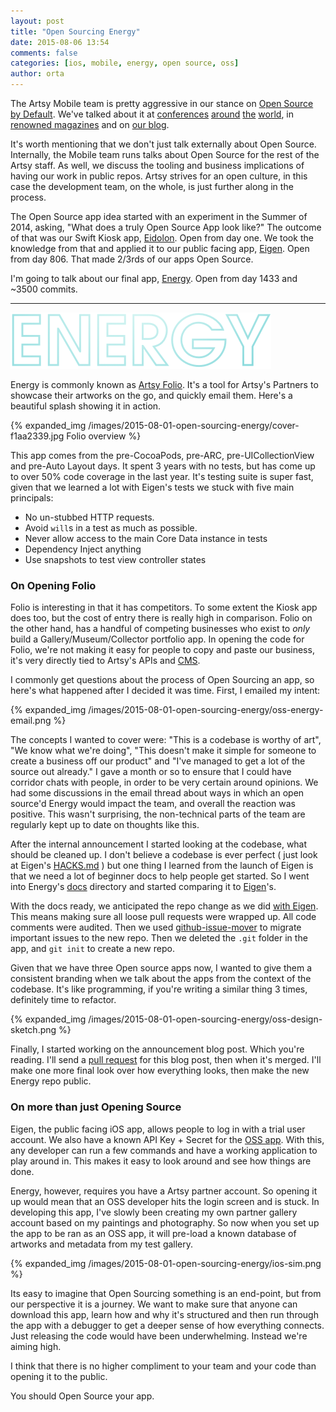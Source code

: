 ```yaml
---
layout: post
title: "Open Sourcing Energy"
date: 2015-08-06 13:54
comments: false
categories: [ios, mobile, energy, open source, oss]
author: orta
---
```


The Artsy Mobile team is pretty aggressive in our stance on [Open Source by Default](http://code.dblock.org/2015/02/09/becoming-open-source-by-default.html). We've talked about it at [conferences](https://www.youtube.com/watch?v=2DvDeEZ0NDw&spfreload=10) [around](https://www.youtube.com/watch?v=SjjvnrqDjpM) [the](https://www.youtube.com/watch?v=zPbLYWmLPow) [world](https://speakerdeck.com/orta/ios-at-artsy), in [renowned magazines](http://www.objc.io/issues/22-scale/artsy) and on [our blog](http://artsy.github.io/blog/2015/04/28/how-we-open-sourced-eigen/).

It's worth mentioning that we don't just talk externally about Open Source. Internally, the Mobile team runs talks about Open Source for the rest of the Artsy staff. As well, we discuss the tooling and business implications of having our work in public repos. Artsy strives for an open culture, in this case the development team, on the whole, is just further along in the process.

The Open Source app idea started with an experiment in the Summer of 2014, asking, "What does a truly Open Source App look like?" The outcome of that was our Swift Kiosk app, [Eidolon](https://github.com/artsy/eidolon/). Open from day one. We took the knowledge from that and applied it to our public facing app, [Eigen](https://github.com/artsy/eigen/). Open from day 806. That made 2/3rds of our apps Open Source.

I'm going to talk about our final app, [Energy](https://github.com/artsy/energy). Open from day 1433 and ~3500 commits.

<!-- more -->

----------------

![ENERGY](/images/2015-08-01-open-sourcing-energy/ENERGY.png)

Energy is commonly known as [Artsy Folio](http://folio.artsy.net). It's a tool for Artsy's Partners to showcase their artworks on the go, and quickly email them. Here's a beautiful splash showing it in action.

{% expanded_img /images/2015-08-01-open-sourcing-energy/cover-f1aa2339.jpg Folio overview %}

This app comes from the pre-CocoaPods, pre-ARC, pre-UICollectionView and pre-Auto Layout days. It spent 3 years with no tests, but has come up to over 50% code coverage in the last year. It's testing suite is super fast, given that we learned a lot with Eigen's tests we stuck with five main principals:

* No un-stubbed HTTP requests.
* Avoid `will`s in a test as much as possible.
* Never allow access to the main Core Data instance in tests
* Dependency Inject anything
* Use snapshots to test view controller states

### On Opening Folio

Folio is interesting in that it has competitors. To some extent the Kiosk app does too, but the cost of entry there is really high in comparison. Folio on the other hand, has a handful of competing businesses who exist to _only_ build a Gallery/Museum/Collector portfolio app. In opening the code for Folio, we're not making it easy for people to copy and paste our business, it's very directly tied to Artsy's APIs and [CMS](http://www.dylanfareed.com/projects/artsy-cms/).

I commonly get questions about the process of Open Sourcing an app, so here's what happened after I decided it was time. First, I emailed my intent:

{% expanded_img /images/2015-08-01-open-sourcing-energy/oss-energy-email.png %}

The concepts I wanted to cover were: "This is a codebase is worthy of art", "We know what we're doing", "This doesn't make it simple for someone to create a business off our product" and "I've managed to get a lot of the source out already." I gave a month or so to ensure that I could have corridor chats with people, in order to be very certain around opinions. We had some discussions in the email thread about ways in which an open source'd Energy would impact the team, and overall the reaction was positive. This wasn't surprising, the non-technical parts of the team are regularly kept up to date on thoughts like this.

After the internal announcement I started looking at the codebase, what should be cleaned up. I don't believe a codebase is ever perfect ( just look at Eigen's [HACKS.md](https://raw.githubusercontent.com/artsy/eigen/3f29f61f2b96f516e9ecf407818b82911b268694/HACKS.md) ) but one thing I learned from the launch of Eigen is that we need a lot of beginner docs to help people get started. So I went into Energy's [docs](https://github.com/artsy/energy/tree/master/docs) directory and started comparing it to [Eigen](https://github.com/artsy/eigen/tree/master/docs)'s.

With the docs ready, we anticipated the repo change as we did [with Eigen](/blog/2015/04/28/how-we-open-sourced-eigen/). This means making sure all loose pull requests were wrapped up. All code comments were audited. Then we used [github-issue-mover](https://github.com/google/github-issue-mover) to migrate important issues to the new repo. Then we deleted the `.git` folder in the app, and `git init` to create a new repo.

Given that we have three Open source apps now, I wanted to give them a consistent branding when we talk about the apps from the context of the codebase. It's like programming, if you're writing a similar thing 3 times, definitely time to refactor.

{% expanded_img /images/2015-08-01-open-sourcing-energy/oss-design-sketch.png %}

Finally, I started working on the announcement blog post. Which you're reading. I'll send a [pull request](https://github.com/artsy/artsy.github.com/pull/119) for this blog post, then when it's merged. I'll make one more final look over how everything looks, then make the new Energy repo public.

### On more than just Opening Source

Eigen, the public facing iOS app, allows people to log in with a trial user account. We also have a known API Key + Secret for the [OSS app](https://github.com/artsy/eigen/blob/master/Makefile#L41-L42). With this, any developer can run a few commands and have a working application to play around in. This makes it easy to look around and see how things are done.

Energy, however, requires you have a Artsy partner account. So opening it up would mean that an OSS developer hits the login screen and is stuck. In developing this app, I've slowly been creating my own partner gallery account based on my paintings and photography. So now when you set up the app to be ran as an OSS app, it will pre-load a known database of artworks and metadata from my test gallery.

{% expanded_img /images/2015-08-01-open-sourcing-energy/ios-sim.png %}

Its easy to imagine that Open Sourcing something is an end-point, but from our perspective it is a journey. We want to make sure that anyone can download this app, learn how and why it's structured and then run through the app with a debugger to get a deeper sense of how everything connects. Just releasing the code would have been underwhelming. Instead we're aiming high.

I think that there is no higher compliment to your team and your code than opening it to the public.

You should Open Source your app.
